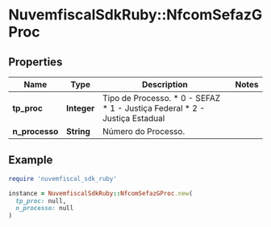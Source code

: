 # NuvemfiscalSdkRuby::NfcomSefazGProc

## Properties

| Name | Type | Description | Notes |
| ---- | ---- | ----------- | ----- |
| **tp_proc** | **Integer** | Tipo de Processo.  * 0 - SEFAZ  * 1 - Justiça Federal  * 2 - Justiça Estadual |  |
| **n_processo** | **String** | Número do Processo. |  |

## Example

```ruby
require 'nuvemfiscal_sdk_ruby'

instance = NuvemfiscalSdkRuby::NfcomSefazGProc.new(
  tp_proc: null,
  n_processo: null
)
```

